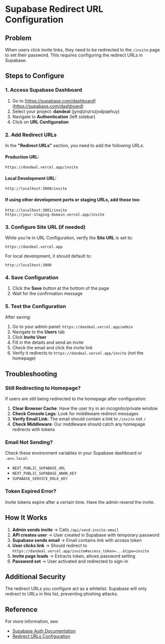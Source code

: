 # Supabase Redirect URL Configuration

## Problem
When users click invite links, they need to be redirected to the `/invite` page to set their password. This requires configuring the redirect URLs in Supabase.

## Steps to Configure

### 1. Access Supabase Dashboard
1. Go to [https://supabase.com/dashboard](https://supabase.com/dashboard)
2. Select your project: **dandeal** (jynqlznzrxzjvdpqehuy)
3. Navigate to **Authentication** (left sidebar)
4. Click on **URL Configuration**

### 2. Add Redirect URLs

In the **"Redirect URLs"** section, you need to add the following URLs:

#### Production URL:
```
https://dandeal.vercel.app/invite
```

#### Local Development URL:
```
http://localhost:3000/invite
```

#### If using other development ports or staging URLs, add those too:
```
http://localhost:3001/invite
https://your-staging-domain.vercel.app/invite
```

### 3. Configure Site URL (if needed)

While you're in URL Configuration, verify the **Site URL** is set to:
```
https://dandeal.vercel.app
```

For local development, it should default to:
```
http://localhost:3000
```

### 4. Save Configuration

1. Click the **Save** button at the bottom of the page
2. Wait for the confirmation message

### 5. Test the Configuration

After saving:
1. Go to your admin panel: `https://dandeal.vercel.app/admin`
2. Navigate to the **Users** tab
3. Click **Invite User**
4. Fill in the details and send an invite
5. Check the email and click the invite link
6. Verify it redirects to `https://dandeal.vercel.app/invite` (not the homepage)

## Troubleshooting

### Still Redirecting to Homepage?
If users are still being redirected to the homepage after configuration:

1. **Clear Browser Cache**: Have the user try in an incognito/private window
2. **Check Console Logs**: Look for middleware redirect messages
3. **Verify Email Link**: The email should contain a link to `/invite` not `/`
4. **Check Middleware**: Our middleware should catch any homepage redirects with tokens

### Email Not Sending?
Check these environment variables in your Supabase dashboard or `.env.local`:
- `NEXT_PUBLIC_SUPABASE_URL`
- `NEXT_PUBLIC_SUPABASE_ANON_KEY`
- `SUPABASE_SERVICE_ROLE_KEY`

### Token Expired Error?
Invite tokens expire after a certain time. Have the admin resend the invite.

## How It Works

1. **Admin sends invite** → Calls `/api/send-invite-email`
2. **API creates user** → User created in Supabase with temporary password
3. **Supabase sends email** → Email contains link with access token
4. **User clicks link** → Should redirect to `https://dandeal.vercel.app/invite#access_token=...&type=invite`
5. **Invite page loads** → Extracts token, allows password setting
6. **Password set** → User activated and redirected to sign-in

## Additional Security

The redirect URLs you configure act as a whitelist. Supabase will only redirect to URLs in this list, preventing phishing attacks.

## Reference

For more information, see:
- [Supabase Auth Documentation](https://supabase.com/docs/guides/auth)
- [Redirect URLs Configuration](https://supabase.com/docs/guides/auth/redirect-urls)


